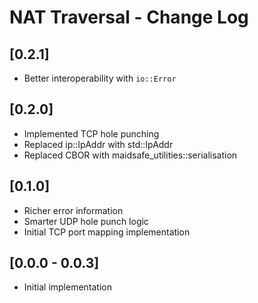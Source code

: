 # NAT Traversal - Change Log

## [0.2.1]
- Better interoperability with `io::Error`

## [0.2.0]
- Implemented TCP hole punching
- Replaced ip::IpAddr with std::IpAddr
- Replaced CBOR with maidsafe_utilities::serialisation

## [0.1.0]
- Richer error information
- Smarter UDP hole punch logic
- Initial TCP port mapping implementation

## [0.0.0 - 0.0.3]
- Initial implementation
